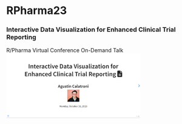 # RPharma23
### Interactive Data Visualization for Enhanced Clinical Trial Reporting
R/Pharma Virtual Conference On-Demand Talk
<img src="https://raw.githubusercontent.com/agstn/RPharma23/main/RPharma23.png" width="70%" height="70%">  
 
